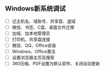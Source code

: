 
## Windows新系统调试
- [ ] 记主机名、域账号、共享盘、退域
- [ ] 微信、书签、C盘、桌面文件迁移
- [ ] 加域、加本地管理员
- [ ] 打印机、共享盘连接
- [ ] 微信、QQ、Office安装
- [ ] Windows、Office激活
- [ ] 设置浏览器主页及搜索
- [ ] 360压缩、PDF设置为默认软件、关闭自动更新

